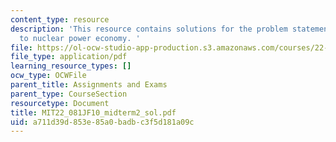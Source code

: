 ```yaml
---
content_type: resource
description: 'This resource contains solutions for the problem statements related
  to nuclear power economy. '
file: https://ol-ocw-studio-app-production.s3.amazonaws.com/courses/22-081j-introduction-to-sustainable-energy-fall-2010/a711d39d853e85a0badbc3f5d181a09c_MIT22_081JF10_midterm2_sol.pdf
file_type: application/pdf
learning_resource_types: []
ocw_type: OCWFile
parent_title: Assignments and Exams
parent_type: CourseSection
resourcetype: Document
title: MIT22_081JF10_midterm2_sol.pdf
uid: a711d39d-853e-85a0-badb-c3f5d181a09c
---
```

